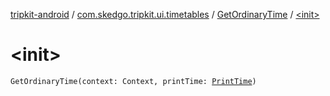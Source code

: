 [tripkit-android](../../index.md) / [com.skedgo.tripkit.ui.timetables](../index.md) / [GetOrdinaryTime](index.md) / [&lt;init&gt;](./-init-.md)

# &lt;init&gt;

`GetOrdinaryTime(context: Context, printTime: `[`PrintTime`](../../skedgo.tripkit.datetime/-print-time/index.md)`)`